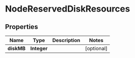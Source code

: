 

# NodeReservedDiskResources


## Properties

Name | Type | Description | Notes
------------ | ------------- | ------------- | -------------
**diskMB** | **Integer** |  |  [optional]



